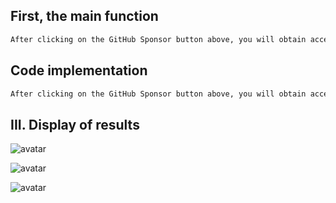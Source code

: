 ##  First, the main function 

 ```python  
After clicking on the GitHub Sponsor button above, you will obtain access permissions to my private code repository ( https://github.com/slowlon/my_code_bar ) to view this blog code. By searching the code number of this blog, you can find the code you need, code number is: 2024020309574510793
 ```  
##  Code implementation 

 ```python  
After clicking on the GitHub Sponsor button above, you will obtain access permissions to my private code repository ( https://github.com/slowlon/my_code_bar ) to view this blog code. By searching the code number of this blog, you can find the code you need, code number is: 2024020309574510793
 ```  
##  III. Display of results 

![avatar]( 73957c404aff4bf49376313dd076139f.png) 

![avatar]( b6ab79839d7446929e1e177a3a388dc6.png) 

![avatar]( 03fb3618140b48d38f7aa8610a6ba6e8.png) 

